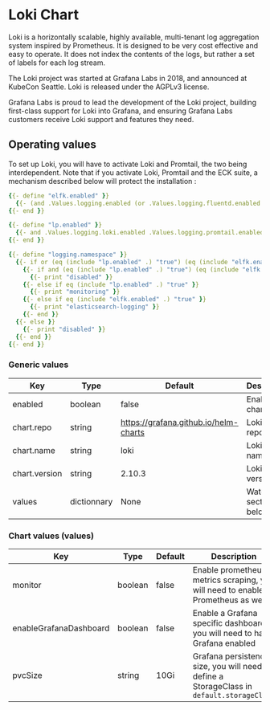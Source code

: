 # Loki Chart

Loki is a horizontally scalable, highly available, multi-tenant log aggregation system inspired by Prometheus. It is designed to be very cost effective and easy to operate. It does not index the contents of the logs, but rather a set of labels for each log stream.

The Loki project was started at Grafana Labs in 2018, and announced at KubeCon Seattle. Loki is released under the AGPLv3 license.

Grafana Labs is proud to lead the development of the Loki project, building first-class support for Loki into Grafana, and ensuring Grafana Labs customers receive Loki support and features they need.

## Operating values

To set up Loki, you will have to activate Loki and Promtail, the two being interdependent. Note that if you activate Loki, Promtail and the ECK suite, a mechanism described below will protect the installation :

```yaml
{{- define "elfk.enabled" }}
  {{- (and .Values.logging.enabled (or .Values.logging.fluentd.enabled .Values.logging.logstash.enabled) .Values.logging.eck.enabled) }}
{{- end }}

{{- define "lp.enabled" }}
  {{- and .Values.logging.loki.enabled .Values.logging.promtail.enabled .Values.logging.enabled }}
{{- end }}

{{- define "logging.namespace" }}
  {{- if or (eq (include "lp.enabled" .) "true") (eq (include "elfk.enabled" .) "true") }}
    {{- if and (eq (include "lp.enabled" .) "true") (eq (include "elfk.enabled" .) "true") }}
      {{- print "disabled" }}
    {{- else if eq (include "lp.enabled" .) "true" }}
      {{- print "monitoring" }}
    {{- else if eq (include "elfk.enabled" .) "true" }}
      {{- print "elasticsearch-logging" }}
    {{- end }}
  {{- else }}
    {{- print "disabled" }}
  {{- end }}
{{- end }}
```

### Generic values

| Key | Type | Default | Description |
|-----|------|---------|-------------|
| enabled | boolean | false | Enable Loki chart |
| chart.repo | string | <https://grafana.github.io/helm-charts> | Loki helm repository |
| chart.name | string | loki | Loki chart name |
| chart.version | string | 2.10.3 | Loki chart version |
| values | dictionnary | None | Watch section below |

### Chart values (values)

| Key | Type | Default | Description |
|-----|------|---------|-------------|
| monitor | boolean | false | Enable prometheus metrics scraping, you will need to enable Prometheus as well |
| enableGrafanaDashboard | boolean | false | Enable a Grafana specific dashboard, you will need to have Grafana enabled |
| pvcSize | string | 10Gi | Grafana persistence size, you will need to define a StorageClass in `default.storageClass` |
